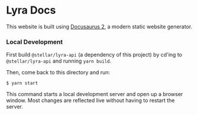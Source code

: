 # Lyra Docs

This website is built using [Docusaurus 2](https://v2.docusaurus.io/), a modern static website generator.

### Local Development

First build `@stellar/lyra-api` (a dependency of this project) by cd'ing to `@stellar/lyra-api` and running `yarn build`.

Then, come back to this directory and run:

```
$ yarn start
```

This command starts a local development server and open up a browser window. Most changes are reflected live without having to restart the server.
